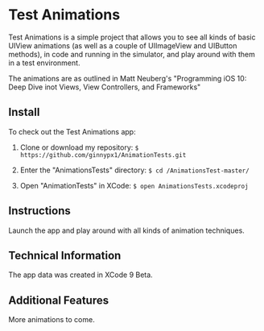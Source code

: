 # Test Animations

Test Animations is a simple project that allows you to see all kinds of basic UIView animations (as well as a couple of UIImageView and UIButton methods), in code and running in the simulator, and play around with them in a test environment.

The animations are as outlined in Matt Neuberg's "Programming iOS 10: Deep Dive inot Views, View Controllers, and Frameworks"

## Install

To check out the Test Animations app:

1. Clone or download my repository:
` $ https://github.com/ginnypx1/AnimationTests.git `

2. Enter the "AnimationsTests" directory:
` $ cd /AnimationsTest-master/ `

3. Open "AnimationTests" in XCode:
` $ open AnimationsTests.xcodeproj `

## Instructions

Launch the app and play around with all kinds of animation techniques.

## Technical Information

The app data was created in XCode 9 Beta.

## Additional Features

More animations to come.